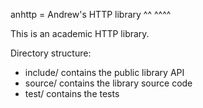 anhttp = Andrew's HTTP library
         ^^       ^^^^

This is an academic HTTP library.

Directory structure:
- include/ contains the public library API
- source/ contains the library source code
- test/ contains the tests
